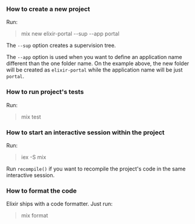 ### How to create a new project

Run:

> mix new elixir-portal --sup --app portal

The `--sup` option creates a supervision tree.

The `--app` option is used when you want to define an application name different than the one folder name.
On the example above, the new folder will be created as `elixir-portal` while the application name will be just `portal`.

### How to run project's tests

Run:

> mix test

### How to start an interactive session within the project

Run:

> iex -S mix

Run `recompile()` if you want to recompile the project's code in the same interactive session.

### How to format the code

Elixir ships with a code formatter. Just run:

> mix format